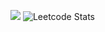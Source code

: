 ![](https://leetcard.jacoblin.cool/yashvi_sharma?cache=0,font=milonga)
![Leetcode Stats](https://leetcard.jacoblin.cool/yashvi_sharma?font=milonga)

